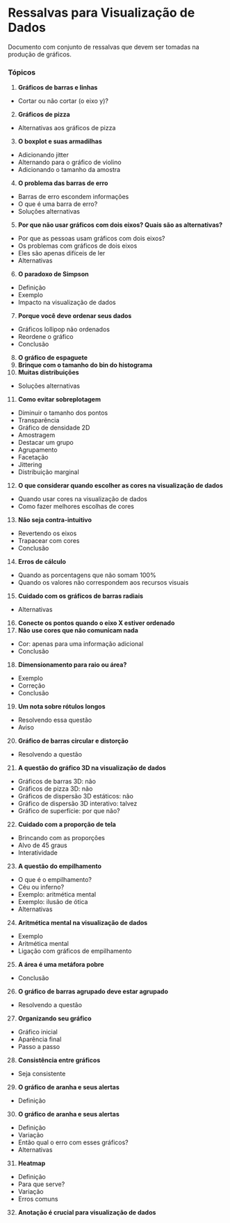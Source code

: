 # Ressalvas para Visualização de Dados

Documento com conjunto de ressalvas que devem ser tomadas na produção de gráficos.

### Tópicos

1. **Gráficos de barras e linhas**
- Cortar ou não cortar (o eixo y)?
2. **Gráficos de pizza**
- Alternativas aos gráficos de pizza
3. **O boxplot e suas armadilhas**
- Adicionando jitter
- Alternando para o gráfico de violino
- Adicionando o tamanho da amostra
4. **O problema das barras de erro**
- Barras de erro escondem informações
- O que é uma barra de erro?
- Soluções alternativas
5. **Por que não usar gráficos com dois eixos? Quais são as alternativas?**
- Por que as pessoas usam gráficos com dois eixos?
- Os problemas com gráficos de dois eixos
- Eles são apenas difíceis de ler
- Alternativas
6. **O paradoxo de Simpson**
- Definição
- Exemplo
- Impacto na visualização de dados
7. **Porque você deve ordenar seus dados**
- Gráficos lollipop não ordenados
- Reordene o gráfico
- Conclusão
8. **O gráfico de espaguete**
9. **Brinque com o tamanho do bin do histograma**
10. **Muitas distribuições**
- Soluções alternativas
11. **Como evitar sobreplotagem**
- Diminuir o tamanho dos pontos
- Transparência
- Gráfico de densidade 2D
- Amostragem
- Destacar um grupo
- Agrupamento
- Facetação
- Jittering
- Distribuição marginal
12. **O que considerar quando escolher as cores na visualização de dados**
- Quando usar cores na visualização de dados
- Como fazer melhores escolhas de cores
13. **Não seja contra-intuitivo**
- Revertendo os eixos
- Trapacear com cores
- Conclusão
14. **Erros de cálculo**
- Quando as porcentagens que não somam 100%
- Quando os valores não correspondem aos recursos visuais
15. **Cuidado com os gráficos de barras radiais**
- Alternativas
16. **Conecte os pontos quando o eixo X estiver ordenado**
17. **Não use cores que não comunicam nada**
- Cor: apenas para uma informação adicional
- Conclusão
18. **Dimensionamento para raio ou área?**
- Exemplo
- Correção
- Conclusão
19. **Um nota sobre rótulos longos**
- Resolvendo essa questão
- Aviso
20. **Gráfico de barras circular e distorção**
- Resolvendo a questão
21. **A questão do gráfico 3D na visualização de dados**
- Gráficos de barras 3D: não
- Gráficos de pizza 3D: não
- Gráficos de dispersão 3D estáticos: não
- Gráfico de dispersão 3D interativo: talvez
- Gráfico de superfície: por que não?
22. **Cuidado com a proporção de tela**
- Brincando com as proporções
- Alvo de 45 graus
- Interatividade
23. **A questão do empilhamento**
- O que é o empilhamento?
- Céu ou inferno?
- Exemplo: aritmética mental
- Exemplo: ilusão de ótica
- Alternativas
24. **Aritmética mental na visualização de dados**
- Exemplo
- Aritmética mental
- Ligação com gráficos de empilhamento
25. **A área é uma metáfora pobre**
- Conclusão
26. **O gráfico de barras agrupado deve estar agrupado**
- Resolvendo a questão
27. **Organizando seu gráfico**
- Gráfico inicial
- Aparência final
- Passo a passo
28. **Consistência entre gráficos**
- Seja consistente
29. **O gráfico de aranha e seus alertas**
- Definição
30. **O gráfico de aranha e seus alertas**
- Definição
- Variação
- Então qual o erro com esses gráficos?
- Alternativas
31. **Heatmap**
- Definição
- Para que serve?
- Variação
- Erros comuns
32. **Anotação é crucial para visualização de dados**
